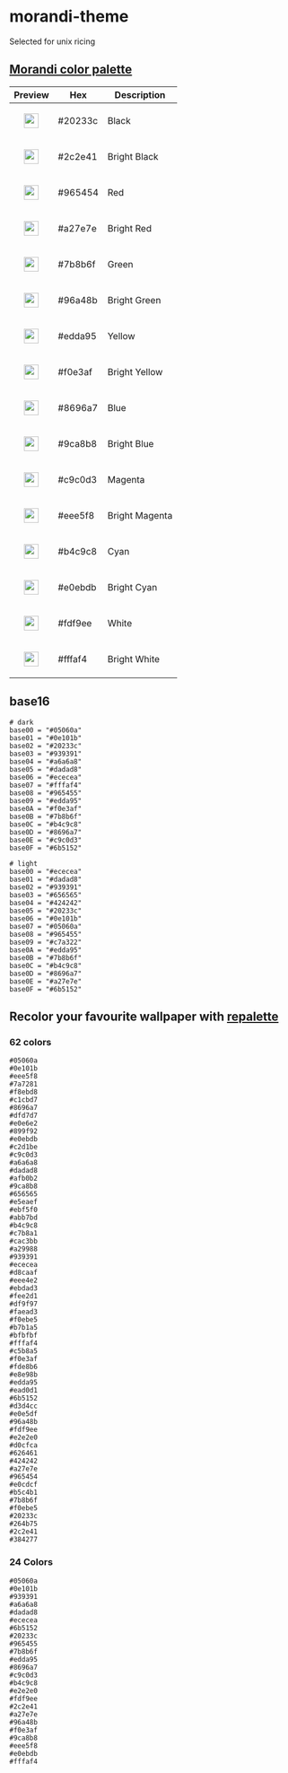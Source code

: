 # morandi-theme
Selected for unix ricing

## [Morandi color palette](https://github.com/ThePatrickStar/morandi_color_palette/blob/master/color.md)

<table>
  <thead>
    <tr>
      <th>Preview</th>
      <th>Hex</th>
      <th>Description</th>
    </tr>
  </thead>
  <tbody>
    <tr>
      <td><p align="center"><img src="https://via.placeholder.com/120/20233c/000000?text=" width="26" height="26" align="center"></p></td>
      <td>#20233c</td>
      <td>Black</td>
    </tr>
    <tr>
      <td><p align="center"><img src="https://via.placeholder.com/120/2c2e41/000000?text=" width="26" height="26" align="center"></p></td>
      <td>#2c2e41</td>
      <td>Bright Black</td>
    </tr>
    <tr>
      <td><p align="center"><img src="https://via.placeholder.com/120/965454/000000?text=" width="26" height="26" align="center"></p></td>
      <td>#965454</td>
      <td>Red</td>
    </tr>
    <tr>
      <td><p align="center"><img src="https://via.placeholder.com/120/a27e7e/000000?text=" width="26" height="26" align="center"></p></td>
      <td>#a27e7e</td>
      <td>Bright Red</td>
    </tr>
    <tr>
      <td><p align="center"><img src="https://via.placeholder.com/120/7b8b6f/000000?text=" width="26" height="26" align="center"></p></td>
      <td>#7b8b6f</td>
      <td>Green</td>
    </tr>
    <tr>
      <td><p align="center"><img src="https://via.placeholder.com/120/96a48b/000000?text=" width="26" height="26" align="center"></p></td>
      <td>#96a48b</td>
      <td>Bright Green</td>
    </tr>
    <tr>
      <td><p align="center"><img src="https://via.placeholder.com/120/edda95/000000?text=" width="26" height="26" align="center"></p></td>
      <td>#edda95</td>
      <td>Yellow</td>
    </tr>
    <tr>
      <td><p align="center"><img src="https://via.placeholder.com/120/f0e3af/000000?text=" width="26" height="26" align="center"></p></td>
      <td>#f0e3af</td>
      <td>Bright Yellow</td>
    </tr>
    <tr>
      <td><p align="center"><img src="https://via.placeholder.com/120/8696a7/000000?text=" width="26" height="26" align="center"></p></td>
      <td>#8696a7</td>
      <td>Blue</td>
    </tr>
    <tr>
      <td><p align="center"><img src="https://via.placeholder.com/120/9ca8b8/000000?text=" width="26" height="26" align="center"></p></td>
      <td>#9ca8b8</td>
      <td>Bright Blue</td>
    </tr>
    <tr>
      <td><p align="center"><img src="https://via.placeholder.com/120/c9c0d3/000000?text=" width="26" height="26" align="center"></p></td>
      <td>#c9c0d3</td>
      <td>Magenta</td>
    </tr>
    <tr>
      <td><p align="center"><img src="https://via.placeholder.com/120/eee5f8/000000?text=" width="26" height="26" align="center"></p></td>
      <td>#eee5f8</td>
      <td>Bright Magenta</td>
    </tr>
    <tr>
      <td><p align="center"><img src="https://via.placeholder.com/120/b4c9c8/000000?text=" width="26" height="26" align="center"></p></td>
      <td>#b4c9c8</td>
      <td>Cyan</td>
    </tr>
    <tr>
      <td><p align="center"><img src="https://via.placeholder.com/120/e0ebdb/000000?text=" width="26" height="26" align="center"></p></td>
      <td>#e0ebdb</td>
      <td>Bright Cyan</td>
    </tr>
    <tr>
      <td><p align="center"><img src="https://via.placeholder.com/120/fdf9ee/000000?text=" width="26" height="26" align="center"></p></td>
      <td>#fdf9ee</td>
      <td>White</td>
    </tr>
    <tr>
      <td><p align="center"><img src="https://via.placeholder.com/120/fffaf4/000000?text=" width="26" height="26" align="center"></p></td>
      <td>#fffaf4</td>
      <td>Bright White</td>
    </tr>
  </tbody>
</table>

## base16 
```
# dark
base00 = "#05060a"
base01 = "#0e101b"
base02 = "#20233c"
base03 = "#939391"
base04 = "#a6a6a8"
base05 = "#dadad8"
base06 = "#ececea"
base07 = "#fffaf4"
base08 = "#965455"
base09 = "#edda95"
base0A = "#f0e3af"
base0B = "#7b8b6f"
base0C = "#b4c9c8"
base0D = "#8696a7"
base0E = "#c9c0d3"
base0F = "#6b5152"

# light
base00 = "#ececea"
base01 = "#dadad8"
base02 = "#939391"
base03 = "#656565"
base04 = "#424242"
base05 = "#20233c"
base06 = "#0e101b"
base07 = "#05060a"
base08 = "#965455"
base09 = "#c7a322"
base0A = "#edda95"
base0B = "#7b8b6f"
base0C = "#b4c9c8"
base0D = "#8696a7"
base0E = "#a27e7e"
base0F = "#6b5152"
```

## Recolor your favourite wallpaper with [repalette](https://ziap.github.io/repalette)

### 62 colors
```
#05060a
#0e101b
#eee5f8
#7a7281
#f8ebd8
#c1cbd7
#8696a7
#dfd7d7
#e0e6e2
#899f92
#e0ebdb
#c2d1be
#c9c0d3
#a6a6a8
#dadad8
#afb0b2
#9ca8b8
#656565
#e5eaef
#ebf5f0
#abb7bd
#b4c9c8
#c7b8a1
#cac3bb
#a29988
#939391
#ececea
#d8caaf
#eee4e2
#ebdad3
#fee2d1
#df9f97
#faead3
#f0ebe5
#b7b1a5
#bfbfbf
#fffaf4
#c5b8a5
#f0e3af
#fde8b6
#e8e98b
#edda95
#ead0d1
#6b5152
#d3d4cc
#e0e5df
#96a48b
#fdf9ee
#e2e2e0
#d0cfca
#626461
#424242
#a27e7e
#965454
#e0cdcf
#b5c4b1
#7b8b6f
#f0ebe5
#20233c
#264b75
#2c2e41
#384277
```
### 24 Colors
```
#05060a
#0e101b
#939391
#a6a6a8
#dadad8
#ececea
#6b5152
#20233c
#965455
#7b8b6f
#edda95
#8696a7
#c9c0d3
#b4c9c8
#e2e2e0
#fdf9ee
#2c2e41
#a27e7e
#96a48b
#f0e3af
#9ca8b8
#eee5f8
#e0ebdb
#fffaf4
```
